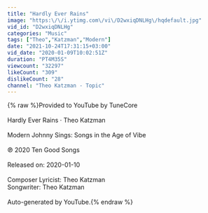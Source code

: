 ```yaml
---
title: "Hardly Ever Rains"
image: "https:\/\/i.ytimg.com\/vi\/D2wxiqDNLHg\/hqdefault.jpg"
vid_id: "D2wxiqDNLHg"
categories: "Music"
tags: ["Theo","Katzman","Modern"]
date: "2021-10-24T17:31:15+03:00"
vid_date: "2020-01-09T10:02:51Z"
duration: "PT4M35S"
viewcount: "32297"
likeCount: "309"
dislikeCount: "28"
channel: "Theo Katzman - Topic"
---
```

{% raw %}Provided to YouTube by TuneCore<br /><br />Hardly Ever Rains · Theo Katzman<br /><br />Modern Johnny Sings: Songs in the Age of Vibe<br /><br />℗ 2020 Ten Good Songs<br /><br />Released on: 2020-01-10<br /><br />Composer  Lyricist: Theo Katzman<br />Songwriter: Theo Katzman<br /><br />Auto-generated by YouTube.{% endraw %}
